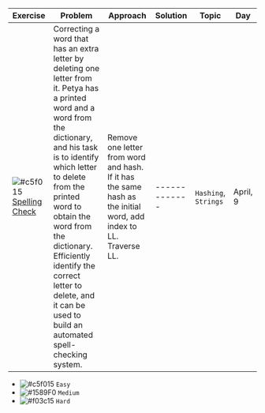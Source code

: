 
| Exercise  | Problem | Approach | Solution | Topic | Day |
| ------------- | ------------- | ------------- | ------------- | ------------- | ------------- |
| ![#c5f015](https://placehold.co/15x15/c5f015/c5f015.png) [Spelling Check](https://codeforces.com/problemset/problem/39/J) | Correcting a word that has an extra letter by deleting one letter from it. Petya has a printed word and a word from the dictionary, and his task is to identify which letter to delete from the printed word to obtain the word from the dictionary. Efficiently identify the correct letter to delete, and it can be used to build an automated spell-checking system. | Remove one letter from word and hash. If it has the same hash as the initial word, add index to LL. Traverse LL. | ------------- | `Hashing`, `Strings` | April, 9 |



- ![#c5f015](https://placehold.co/15x15/c5f015/c5f015.png) `Easy`
- ![#1589F0](https://placehold.co/15x15/1589F0/1589F0.png) `Medium`
- ![#f03c15](https://placehold.co/15x15/f03c15/f03c15.png) `Hard`
